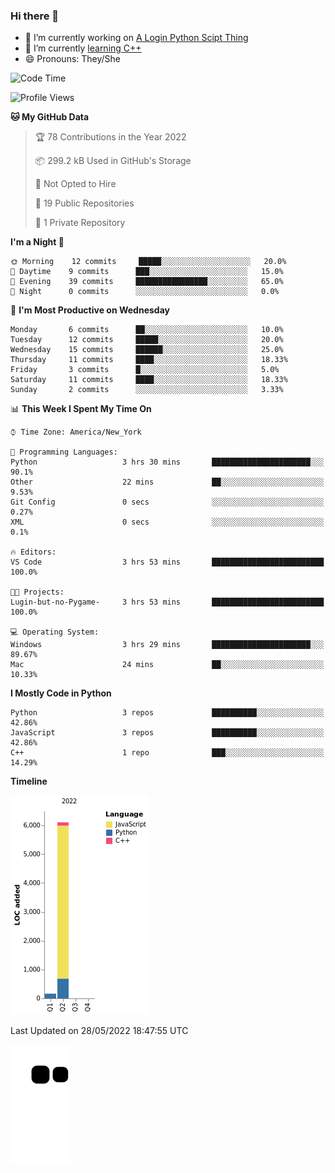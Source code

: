 ### Hi there 👋

<!--
**Iplay6432/Iplay6432** is a ✨ _special_ ✨ repository because its `README.md` (this file) appears on your GitHub profile.

Here are some ideas to get you started:

- 🔭 I’m currently working on ...
- 🌱 I’m currently learning ...
- 👯 I’m looking to collaborate on ...
- 🤔 I’m looking for help with ...
- 💬 Ask me about ...
- 📫 How to reach me: ...
- 😄 Pronouns: ...
- ⚡ Fun fact: ...
-->
- 🔭 I’m currently working on [A Login Python Scipt Thing](https://github.com/Iplay6432/Lugin-but-no-Pygame-)
- 🌱 I’m currently [learning C++](https://github.com/Iplay6432/LearningCpp)
- 😄 Pronouns: They/She

<!--START_SECTION:waka-->
![Code Time](http://img.shields.io/badge/Code%20Time-0%20secs-blue)

![Profile Views](http://img.shields.io/badge/Profile%20Views-53-blue)

**🐱 My GitHub Data** 

> 🏆 78 Contributions in the Year 2022
 > 
> 📦 299.2 kB Used in GitHub's Storage 
 > 
> 🚫 Not Opted to Hire
 > 
> 📜 19 Public Repositories 
 > 
> 🔑 1 Private Repository 
 > 
**I'm a Night 🦉** 

```text
🌞 Morning    12 commits     █████░░░░░░░░░░░░░░░░░░░░   20.0% 
🌆 Daytime    9 commits      ███░░░░░░░░░░░░░░░░░░░░░░   15.0% 
🌃 Evening    39 commits     ████████████████░░░░░░░░░   65.0% 
🌙 Night      0 commits      ░░░░░░░░░░░░░░░░░░░░░░░░░   0.0%

```
📅 **I'm Most Productive on Wednesday** 

```text
Monday       6 commits      ██░░░░░░░░░░░░░░░░░░░░░░░   10.0% 
Tuesday      12 commits     █████░░░░░░░░░░░░░░░░░░░░   20.0% 
Wednesday    15 commits     ██████░░░░░░░░░░░░░░░░░░░   25.0% 
Thursday     11 commits     ████░░░░░░░░░░░░░░░░░░░░░   18.33% 
Friday       3 commits      █░░░░░░░░░░░░░░░░░░░░░░░░   5.0% 
Saturday     11 commits     ████░░░░░░░░░░░░░░░░░░░░░   18.33% 
Sunday       2 commits      ░░░░░░░░░░░░░░░░░░░░░░░░░   3.33%

```


📊 **This Week I Spent My Time On** 

```text
⌚︎ Time Zone: America/New_York

💬 Programming Languages: 
Python                   3 hrs 30 mins       ██████████████████████░░░   90.1% 
Other                    22 mins             ██░░░░░░░░░░░░░░░░░░░░░░░   9.53% 
Git Config               0 secs              ░░░░░░░░░░░░░░░░░░░░░░░░░   0.27% 
XML                      0 secs              ░░░░░░░░░░░░░░░░░░░░░░░░░   0.1%

🔥 Editors: 
VS Code                  3 hrs 53 mins       █████████████████████████   100.0%

🐱‍💻 Projects: 
Lugin-but-no-Pygame-     3 hrs 53 mins       █████████████████████████   100.0%

💻 Operating System: 
Windows                  3 hrs 29 mins       ██████████████████████░░░   89.67% 
Mac                      24 mins             ██░░░░░░░░░░░░░░░░░░░░░░░   10.33%

```

**I Mostly Code in Python** 

```text
Python                   3 repos             ██████████░░░░░░░░░░░░░░░   42.86% 
JavaScript               3 repos             ██████████░░░░░░░░░░░░░░░   42.86% 
C++                      1 repo              ███░░░░░░░░░░░░░░░░░░░░░░   14.29%

```


**Timeline**

![Chart not found](https://raw.githubusercontent.com/Iplay6432/Iplay6432/main/charts/bar_graph.png) 


 Last Updated on 28/05/2022 18:47:55 UTC
<!--END_SECTION:waka-->

![snake](https://raw.githubusercontent.com/Iplay6432/Iplay6432/output/github-contribution-grid-snake.svg)
